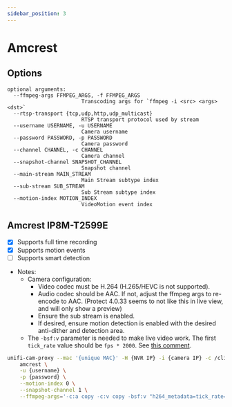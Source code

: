 ```yaml
---
sidebar_position: 3
---
```


# Amcrest

## Options

```text
optional arguments:
  --ffmpeg-args FFMPEG_ARGS, -f FFMPEG_ARGS
                        Transcoding args for `ffmpeg -i <src> <args> <dst>`
  --rtsp-transport {tcp,udp,http,udp_multicast}
                        RTSP transport protocol used by stream
  --username USERNAME, -u USERNAME
                        Camera username
  --password PASSWORD, -p PASSWORD
                        Camera password
  --channel CHANNEL, -c CHANNEL
                        Camera channel
  --snapshot-channel SNAPSHOT_CHANNEL
                        Snapshot channel
  --main-stream MAIN_STREAM
                        Main Stream subtype index
  --sub-stream SUB_STREAM
                        Sub Stream subtype index
  --motion-index MOTION_INDEX
                        VideoMotion event index
```

## Amcrest IP8M-T2599E

- [x] Supports full time recording
- [x] Supports motion events
- [ ] Supports smart detection
- Notes:
  - Camera configuration:
    - Video codec must be H.264 (H.265/HEVC is not supported).
    - Audio codec should be AAC. If not, adjust the ffmpeg args to re-encode to AAC. (Protect 4.0.33 seems to not like this in live view, and will only show a preview)
    - Ensure the sub stream is enabled.
    - If desired, ensure motion detection is enabled with the desired anti-dither and detection area.
  - The `-bsf:v` parameter is needed to make live video work.
    The first `tick_rate` value should be `fps * 2000`.
    See [this comment](https://github.com/keshavdv/unifi-cam-proxy/issues/31#issuecomment-841914363).

```sh
unifi-cam-proxy --mac '{unique MAC}' -H {NVR IP} -i {camera IP} -c /client.pem -t {Adoption token} \
    amcrest \
    -u {username} \
    -p {password} \
    --motion-index 0 \
    --snapshot-channel 1 \
    --ffmpeg-args='-c:a copy -c:v copy -bsf:v "h264_metadata=tick_rate=30000/1001"'
```
